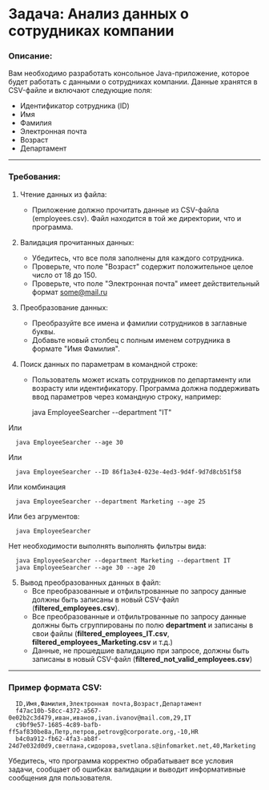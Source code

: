 # Задача: Анализ данных о сотрудниках компании

### Описание:

Вам необходимо разработать консольное Java-приложение, которое будет работать с данными о сотрудниках компании. Данные хранятся в CSV-файле и включают следующие поля:

- Идентификатор сотрудника (ID)
- Имя
- Фамилия
- Электронная почта
- Возраст
- Департамент

---

### Требования:

1. Чтение данных из файла:
    - Приложение должно прочитать данные из CSV-файла (employees.csv). Файл находится в той же директории, что и программа.

2. Валидация прочитанных данных:
    - Убедитесь, что все поля заполнены для каждого сотрудника.
    - Проверьте, что поле "Возраст" содержит положительное целое число от 18 до 150.
    - Проверьте, что поле "Электронная почта" имеет действительный формат some@mail.ru

3. Преобразование данных:
    - Преобразуйте все имена и фамилии сотрудников в заглавные буквы.
    - Добавьте новый столбец с полным именем сотрудника в формате "Имя Фамилия".

4. Поиск данных по параметрам в командной строке:
    - Пользователь может искать сотрудников по департаменту или возрасту или идентификатору. Программа должна поддерживать ввод параметров через командную строку, например:



      java EmployeeSearcher --department "IT"

Или

      java EmployeeSearcher --age 30

Или

      java EmployeeSearcher --ID 86f1a3e4-023e-4ed3-9d4f-9d7d8cb51f58

Или комбинация

      java EmployeeSearcher --department Marketing --age 25

Или без агрументов:

      java EmployeeSearcher

Нет необходимости выполнять выполнять фильтры вида:
      
      java EmployeeSearcher --department Marketing --department IT
      java EmployeeSearcher --age 30 --age 20


5. Вывод преобразованных данных в файл:
    - Все преобразованные и отфильтрованные по запросу данные должны быть записаны в новый CSV-файл (__filtered_employees.csv__).
    - Все преобразованные и отфильтрованные по запросу данные должны быть сгруппированы по полю __department__ и записаны в свои файлы (__filtered_employees_IT.csv__, __filtered_employees_Marketing.csv__ и т.д.)
    - Данные, не прошедшие валидацию при запросе, должны быть записаны в новый CSV-файл (__filtered_not_valid_employees.csv__)

---

### Пример формата CSV:

      ID,Имя,Фамилия,Электронная почта,Возраст,Департамент
      f47ac10b-58cc-4372-a567-0e02b2c3d479,иван,иванов,ivan.ivanov@mail.com,29,IT
      c9bf9e57-1685-4c89-bafb-ff5af830be8a,Петр,петров,petrovg@corporate.org,-10,HR
      b4c0a912-fb62-4fa3-ab8f-24d7e032d0d9,светлана,сидорова,svetlana.s@infomarket.net,40,Marketing


Убедитесь, что программа корректно обрабатывает все условия задачи, сообщает об ошибках валидации и выводит информативные сообщения для пользователя.

